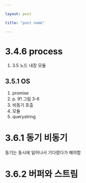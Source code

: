 ```yaml
---

layout: post

title: "post name"

---
```


# 3.4.6 process

1. 3.5 노드 내장 모듈

## 3.5.1 OS





1.  promise
2.  p. 91  그림 3-6
3. 비동기 호출
4. 모듈
5. querystring

# 3.6.1 동기 비동기

동기는 동시에 일어나서 기다렸다가 해야함



# 3.6.2 버퍼와 스트림

